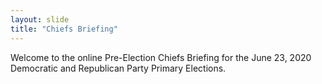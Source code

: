 ```yaml
---
layout: slide
title: "Chiefs Briefing"
---
```


Welcome to the online Pre-Election Chiefs Briefing for the June 23, 2020 Democratic and Republican Party Primary Elections.